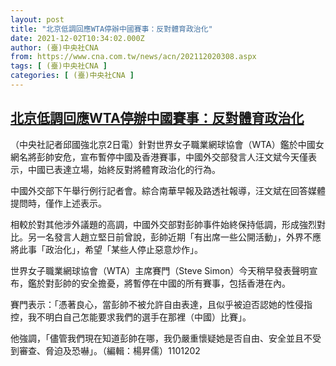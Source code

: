 ```yaml
---
layout: post
title: "北京低調回應WTA停辦中國賽事：反對體育政治化"
date: 2021-12-02T10:34:02.000Z
author: (臺)中央社CNA
from: https://www.cna.com.tw/news/acn/202112020308.aspx
tags: [ (臺)中央社CNA ]
categories: [ (臺)中央社CNA ]
---
```

<!--1638441242000-->
[北京低調回應WTA停辦中國賽事：反對體育政治化](https://www.cna.com.tw/news/acn/202112020308.aspx)
------

<div>
<div></div><div><p>（中央社記者邱國強北京2日電）針對世界女子職業網球協會（WTA）鑑於中國女網名將彭帥安危，宣布暫停中國及香港賽事，中國外交部發言人汪文斌今天僅表示，中國已表達立場，始終反對將體育政治化的行為。</p><p>中國外交部下午舉行例行記者會。綜合南華早報及路透社報導，汪文斌在回答媒體提問時，僅作上述表示。</p><p>相較於對其他涉外議題的高調，中國外交部對彭帥事件始終保持低調，形成強烈對比。另一名發言人趙立堅日前曾說，彭帥近期「有出席一些公開活動」，外界不應將此事「政治化」，希望「某些人停止惡意炒作」。</p><p>世界女子職業網球協會（WTA）主席賽門（Steve Simon）今天稍早發表聲明宣布，鑑於對彭帥的安全擔憂，將暫停在中國的所有賽事，包括香港在內。</p><p>賽門表示：「憑著良心，當彭帥不被允許自由表達，且似乎被迫否認她的性侵指控，我不明白自己怎能要求我們的選手在那裡（中國）比賽」。</p><p>他強調，「儘管我們現在知道彭帥在哪，我仍嚴重懷疑她是否自由、安全並且不受到審查、脅迫及恐嚇」。（編輯：楊昇儒）1101202</p></div>
</div>
